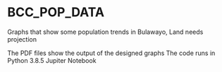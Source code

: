 # BCC_POP_DATA
Graphs that show some population trends in Bulawayo, Land needs projection

The PDF files show the output of the designed graphs
The code runs in Python 3.8.5 Jupiter Notebook 
